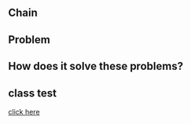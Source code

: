 ## Chain

## Problem

## How does it solve these problems?

## class test
[click here](../../../../../../../src/test/java/com/andeerlb/gof/chain/ChainTest.java)